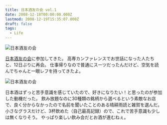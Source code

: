 ```yaml
---
title: 日本酒友の会 vol.1
date: 2008-12-18T00:00:00.000Z
lastmod: 2008-12-19T15:35:07.000Z
draft: false
tags:
  - Life
---
```


![日本酒友の会](@/assets/flickr/3117944975.jpg "日本酒友の会")

[日本酒友の会](http://midnightblue.jp/blog/2008/12/19/132447/)に参加してきた。 高専カンファレンスでお世話になった人たちと、12日ぶりに再会。 仕事帰りなので普通にスーツだったんだけど、空気を読んでちゃんと一眼レフを持ってきたよ。

![日本酒友の会](@/assets/flickr/3117946183.jpg "日本酒友の会")

日本酒はずっと苦手意識を感じていたので、好きになりたい！と思ったのが参加した動機だった。 飲み放題なのに30種類の銘柄から選べるという素敵なお店で、良く分からなかったので名前を聞いたことのある晴耕雨読と雑賀を選んだ。 小さなグラスだけど、3杯飲めた（自己最高記録）ので、これで苦手意識も少しは無くなりそう。 やっぱり楽しい飲み会だとお酒が進むねぇ。
